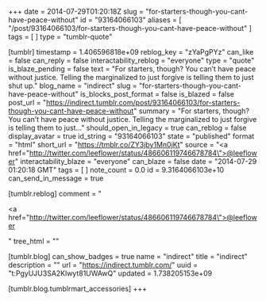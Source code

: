 +++
date = 2014-07-29T01:20:18Z
slug = "for-starters-though-you-cant-have-peace-without"
id = "93164066103"
aliases = [ "/post/93164066103/for-starters-though-you-cant-have-peace-without" ]
tags = [ ]
type = "tumblr-quote"

[tumblr]
timestamp = 1.406596818e+09
reblog_key = "zYaPgPYz"
can_like = false
can_reply = false
interactability_reblog = "everyone"
type = "quote"
is_blaze_pending = false
text = "For starters, though? You can&rsquo;t have peace without justice. Telling the marginalized to just forgive is telling them to just shut up."
blog_name = "indirect"
slug = "for-starters-though-you-cant-have-peace-without"
is_blocks_post_format = false
is_blazed = false
post_url = "https://indirect.tumblr.com/post/93164066103/for-starters-though-you-cant-have-peace-without"
summary = "For starters, though? You can’t have peace without justice. Telling the marginalized to just forgive is telling them to just..."
should_open_in_legacy = true
can_reblog = false
display_avatar = true
id_string = "93164066103"
state = "published"
format = "html"
short_url = "https://tmblr.co/ZY3jby1Mn0jKt"
source = "<a href=\"http://twitter.com/leeflower/status/486606119746678784\">@leeflower</a>"
interactability_blaze = "everyone"
can_blaze = false
date = "2014-07-29 01:20:18 GMT"
tags = [ ]
note_count = 0.0
id = 9.3164066103e+10
can_send_in_message = true

[tumblr.reblog]
comment = "<p><a href=\"http://twitter.com/leeflower/status/486606119746678784\">@leeflower</a></p>"
tree_html = ""

[tumblr.blog]
can_show_badges = true
name = "indirect"
title = "indirect"
description = ""
url = "https://indirect.tumblr.com/"
uuid = "t:PgyUJU3SA2Klwyt81UWAwQ"
updated = 1.738205153e+09

[tumblr.blog.tumblrmart_accessories]
+++
